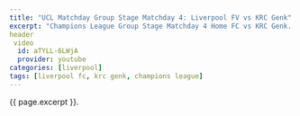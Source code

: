 ```yaml
---
title: "UCL Matchday Group Stage Matchday 4: Liverpool FV vs KRC Genk"
excerpt: "Champions League Group Stage Matchday 4 Home FC vs KRC Genk. Rabu, 5 November 2019, Kick-Off 02:00 WIB." 
header
 video
  id: aTYLL-6LWjA
  provider: youtube
categories: [liverpool]
tags: [liverpool fc, krc genk, champions league]
---
```

{{ page.excerpt }}.

